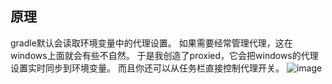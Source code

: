 ## 原理
gradle默认会读取环境变量中的代理设置。
如果需要经常管理代理，这在windows上面就会有些不自然。
于是我创造了proxied，它会把windows的代理设置实时同步到环境变量。
而且你还可以从任务栏直接控制代理开关。
![image](https://github.com/user-attachments/assets/20e4a404-3b10-4193-b15e-a44d607673c8)
